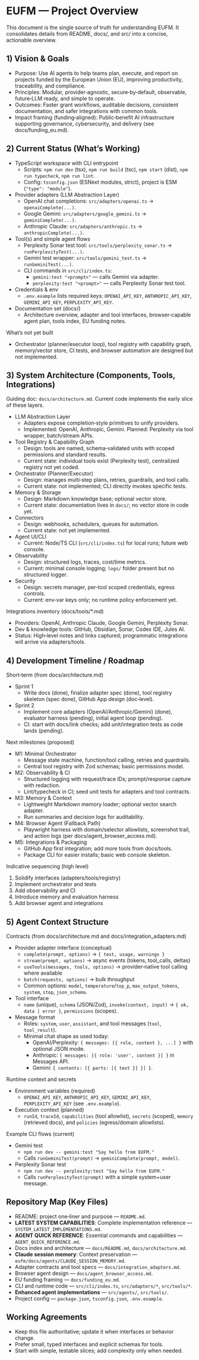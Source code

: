 # EUFM — Project Overview

This document is the single source of truth for understanding EUFM. It consolidates details from README, docs/, and src/ into a concise, actionable overview.

## 1) Vision & Goals
- Purpose: Use AI agents to help teams plan, execute, and report on projects funded by the European Union (EU), improving productivity, traceability, and compliance.
- Principles: Modular, provider‑agnostic, secure‑by‑default, observable, future‑LLM ready, and simple to operate.
- Outcomes: Faster grant workflows, auditable decisions, consistent documentation, and safer integrations with common tools.
- Impact framing (funding‑aligned): Public‑benefit AI infrastructure supporting governance, cybersecurity, and delivery (see docs/funding_eu.md).

## 2) Current Status (What’s Working)
- TypeScript workspace with CLI entrypoint
  - Scripts: `npm run dev` (tsx), `npm run build` (tsc), `npm start` (dist), `npm run typecheck`, `npm run lint`.
  - Config: `tsconfig.json` (ESNext modules, strict), project is ESM (`"type": "module"`).
- Provider adapters (LLM Abstraction Layer)
  - OpenAI chat completions: `src/adapters/openai.ts` → `openaiComplete(...)`.
  - Google Gemini: `src/adapters/google_gemini.ts` → `geminiComplete(...)`.
  - Anthropic Claude: `src/adapters/anthropic.ts` → `anthropicComplete(...)`.
- Tool(s) and simple agent flows
  - Perplexity Sonar test tool: `src/tools/perplexity_sonar.ts` → `runPerplexityTest(...)`.
  - Gemini test wrapper: `src/tools/gemini_test.ts` → `runGeminiTest(...)`.
  - CLI commands in `src/cli/index.ts`:
    - `gemini:test "<prompt>"` — calls Gemini via adapter.
    - `perplexity:test "<prompt>"` — calls Perplexity Sonar test tool.
- Credentials & env
  - `.env.example` lists required keys: `OPENAI_API_KEY`, `ANTHROPIC_API_KEY`, `GEMINI_API_KEY`, `PERPLEXITY_API_KEY`.
- Documentation set (docs/)
  - Architecture overview, adapter and tool interfaces, browser‑capable agent plan, tools index, EU funding notes.

What’s not yet built
- Orchestrator (planner/executor loop), tool registry with capability graph, memory/vector store, CI tests, and browser automation are designed but not implemented.

## 3) System Architecture (Components, Tools, Integrations)
Guiding doc: `docs/architecture.md`. Current code implements the early slice of these layers.

- LLM Abstraction Layer
  - Adapters expose completion‑style primitives to unify providers.
  - Implemented: OpenAI, Anthropic, Gemini. Planned: Perplexity via tool wrapper, batch/stream APIs.
- Tool Registry & Capability Graph
  - Design: tools are named, schema‑validated units with scoped permissions and standard results.
  - Current state: individual tools exist (Perplexity test), centralized registry not yet coded.
- Orchestrator (Planner/Executor)
  - Design: manages multi‑step plans, retries, guardrails, and tool calls.
  - Current state: not implemented; CLI directly invokes specific tests.
- Memory & Storage
  - Design: Markdown knowledge base; optional vector store.
  - Current state: documentation lives in `docs/`; no vector store in code yet.
- Connectors
  - Design: webhooks, schedulers, queues for automation.
  - Current state: not yet implemented.
- Agent UI/CLI
  - Current: Node/TS CLI (`src/cli/index.ts`) for local runs; future web console.
- Observability
  - Design: structured logs, traces, cost/time metrics.
  - Current: minimal console logging; `logs/` folder present but no structured logger.
- Security
  - Design: secrets manager, per‑tool scoped credentials, egress controls.
  - Current: env‑var keys only; no runtime policy enforcement yet.

Integrations inventory (docs/tools/*.md)
- Providers: OpenAI, Anthropic Claude, Google Gemini, Perplexity Sonar.
- Dev & knowledge tools: GitHub, Obsidian, Sonar, Codex IDE, Jules AI.
- Status: High‑level notes and links captured; programmatic integrations will arrive via adapters/tools.

## 4) Development Timeline / Roadmap
Short‑term (from docs/architecture.md)
- Sprint 1
  - Write docs (done), finalize adapter spec (done), tool registry skeleton (spec done), GitHub App design (doc‑level).
- Sprint 2
  - Implement core adapters (OpenAI/Anthropic/Gemini) (done), evaluator harness (pending), initial agent loop (pending).
  - CI: start with docs/link checks; add unit/integration tests as code lands (pending).

Next milestones (proposed)
- M1: Minimal Orchestrator
  - Message state machine, function/tool calling, retries and guardrails.
  - Central tool registry with Zod schemas; basic permissions model.
- M2: Observability & CI
  - Structured logging with request/trace IDs; prompt/response capture with redaction.
  - Lint/typecheck in CI; seed unit tests for adapters and tool contracts.
- M3: Memory & Context
  - Lightweight Markdown memory loader; optional vector search adapter.
  - Run summaries and decision logs for auditability.
- M4: Browser Agent (Fallback Path)
  - Playwright harness with domain/selector allowlists, screenshot trail, and action logs (per docs/agent_browser_access.md).
- M5: Integrations & Packaging
  - GitHub App first integration; add more tools from docs/tools.
  - Package CLI for easier installs; basic web console skeleton.

Indicative sequencing (high level)
1) Solidify interfaces (adapters/tools/registry)
2) Implement orchestrator and tests
3) Add observability and CI
4) Introduce memory and evaluation harness
5) Add browser agent and integrations

## 5) Agent Context Structure
Contracts (from docs/architecture.md and docs/integration_adapters.md)
- Provider adapter interface (conceptual)
  - `complete(prompt, options)` → `{ text, usage, warnings }`
  - `stream(prompt, options)` → async events (tokens, tool_calls, deltas)
  - `useTools(messages, tools, options)` → provider‑native tool calling where available
  - `batch(requests, options)` → bulk throughput
  - Common options: `model`, `temperature`/`top_p`, `max_output_tokens`, `system`, `stop`, `json_schema`.
- Tool interface
  - `name` (unique), `schema` (JSON/Zod), `invoke(context, input)` → `{ ok, data | error }`, `permissions` (scopes).
- Message format
  - Roles: `system`, `user`, `assistant`, and tool messages (`tool`, `tool_result`).
  - Minimal chat shape as used today:
    - OpenAI/Perplexity: `{ messages: [{ role, content }, ...] }` with optional JSON mode.
    - Anthropic: `{ messages: [{ role: 'user', content }] }` in Messages API.
    - Gemini: `{ contents: [{ parts: [{ text }] }] }`.

Runtime context and secrets
- Environment variables (required)
  - `OPENAI_API_KEY`, `ANTHROPIC_API_KEY`, `GEMINI_API_KEY`, `PERPLEXITY_API_KEY` (see `.env.example`).
- Execution context (planned)
  - `runId`, `traceId`, `capabilities` (tool allowlist), `secrets` (scoped), `memory` (retrieved docs), and `policies` (egress/domain allowlists).

Example CLI flows (current)
- Gemini test
  - `npm run dev -- gemini:test "Say hello from EUFM."`
  - Calls `runGeminiTest(prompt)` → `geminiComplete(prompt, model)`.
- Perplexity Sonar test
  - `npm run dev -- perplexity:test "Say hello from EUFM."`
  - Calls `runPerplexityTest(prompt)` with a simple system+user message.

## Repository Map (Key Files)
- README: project one‑liner and purpose — `README.md`.
- **LATEST SYSTEM CAPABILITIES**: Complete implementation reference — `SYSTEM_LATEST_IMPLEMENTATIONS.md`.
- **AGENT QUICK REFERENCE**: Essential commands and capabilities — `AGENT_QUICK_REFERENCE.md`.
- Docs index and architecture — `docs/README.md`, `docs/architecture.md`.
- **Claude session memory**: Context preservation — `eufm/docs/agents/CLAUDE_SESSION_MEMORY.md`.
- Adapter contracts and tool specs — `docs/integration_adapters.md`.
- Browser agent design — `docs/agent_browser_access.md`.
- EU funding framing — `docs/funding_eu.md`.
- CLI and runtime code — `src/cli/index.ts`, `src/adapters/*`, `src/tools/*`.
- **Enhanced agent implementations** — `src/agents/`, `src/tools/`.
- Project config — `package.json`, `tsconfig.json`, `.env.example`.

## Working Agreements
- Keep this file authoritative; update it when interfaces or behavior change.
- Prefer small, typed interfaces and explicit schemas for tools.
- Start with simple, testable slices; add complexity only when needed.

